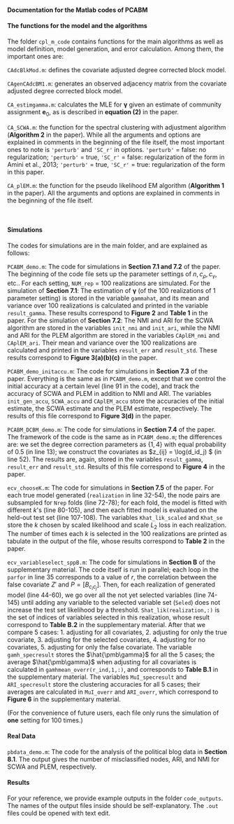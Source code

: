 #### Documentation for the Matlab codes of PCABM

#### The functions for the model and the algorithms

The folder `cpl_m_code` contains functions for the main algorithms as well as model definition, model generation, and error calculation. Among them, the important ones are:

`CAdcBlkMod.m`: defines the covariate adjusted degree corrected block model.

`CAgenCAdcBM1.m`: generates an observed adjacency matrix from the covariate adjusted degree corrected block model.

`CA_estimgamma.m`: calculates the MLE for $\pmb\gamma$ given an estimate of community assignment $\mathbf e_0$, as is described in **equation (2)** in the paper.

`CA_SCWA.m`: the function for the spectral clustering with adjustment algorithm (**Algorithm 2** in the paper). While all the arguments and options are explained in comments in the beginning of the file itself, the most important ones to note is `'perturb'` and `'SC_r'` in options. `'perturb'` = false: no regularization; `'perturb'` = true, `'SC_r'` = false: regularization of the form in Amini et al., 2013; `'perturb'` = true, `'SC_r'` = true: regularization of the form in this paper.

`CA_plEM.m`: the function for the pseudo likelihood EM algorithm (**Algorithm 1** in the paper).  All the arguments and options are explained in comments in the beginning of the file itself.

​              

#### Simulations

The codes for simulations are in the main folder, and are explained as follows:

`PCABM_demo.m`: The code for simulations in **Section 7.1 and 7.2** of the paper. The beginning of the code file sets up the parameter settings of $n,c_\rho,c_\gamma$, etc.. For each setting, `NUM_rep` = 100 realizations are simulated. For the simulation of **Section 7.1**: The estimation of $\pmb\gamma$ (of the 100 realizations of 1 parameter setting) is stored in the variable `gammahat`, and its mean and variance over 100 realizations is calculated and printed in the variable `result_gamma`. These results correspond to **Figure 2** and **Table 1** in the paper. For the simulation of **Section 7.2**: The NMI and ARI for the SCWA algorithm are stored in the variables `init_nmi` and `init_ari`, while the NMI and ARI for the PLEM algorithm are stored in the variables `CAplEM_nmi` and `CAplEM_ari`. Their mean and variance over the 100 realizations are calculated and printed in the variables `result_err` and `result_std`. These results correspond to **Figure 3(a)(b)(c)** in the paper.

`PCABM_demo_initaccu.m`: The code for simulations in **Section 7.3** of the paper. Everything is the same as in `PCABM_demo.m`, except that we control the initial accuracy at a certain level (line 91 in the code), and track the accuracy of SCWA and PLEM in addition to NMI and ARI. The variables `init_gen_accu`, `SCWA_accu` and `CAplEM_accu` store the accuracies of the initial estimate, the SCWA estimate and the PLEM estimate, respectively. The results of this file correspond to **Figure 3(d)** in the paper.

`PCABM_DCBM_demo.m`: The code for simulations in **Section 7.4** of the paper. The framework of the code is the same as in `PCABM_demo.m`; the differences are: we set the degree correction parameters as $\{1,4\}$ with equal probability of 0.5 (in line 13); we construct the covariates as $z_{ij} = \log(d_id_j) $ (in line 52). The results are, again, stored in the variables `result_gamma`, `result_err` and `result_std`. Results of this file correspond to **Figure 4** in the paper.

`ecv_chooseK.m`: The code for simulations in **Section 7.5** of the paper. For each true model generated (`realization` in line 32-54), the node pairs are subsampled for `Nrep` folds (line 72-78); for each fold, the model is fitted with different $k$'s (line 80-105), and then each fitted model is evaluated on the held-out test set (line 107-108). The variables `Khat_lik_scaled` and `Khat_se` store the $k$ chosen by scaled likelihood and scale $L_2$ loss in each realization. The number of times each $k$ is selected in the 100 realizations are printed as tabulate in the output of the file, whose results correspond to **Table 2** in the paper.

`ecv_variableselect_sppB.m`: The code for simulations in **Section B** of the supplementary material. The code itself is run in parallel; each loop in the `parfor` in line 35 corresponds to a value of $r$, the correlation between the false covariate $Z'$ and $P = [B_{c_ic_j}]$. Then, for each realization of generated model (line 44-60), we go over all the not yet selected variables (line 74-145) until adding any variable to the selected variable set (`Seled`) does not increase the test set likelihood by a threshold. `Shat_lik(realization,:)` is the set of indices of variables selected in this realization, whose result correspond to **Table B.2** in the supplementary material. After that we compare 5 cases: 1. adjusting for all covariates, 2. adjusting for only the true covariate, 3. adjusting for the selected covariates, 4. adjusting for no covariates, 5. adjusting for only the false covariate. The variable `gamh_specresult` stores the $\hat{\pmb\gamma}$ for all the 5 cases; the average $\hat{\pmb\gamma}$ when adjusting for all covariates is calculated in `gamhmean_overr(r_ind,1,:)`, and corresponds to **Table B.1** in the supplementary material. The variables `MuI_specresult` and `ARI_specresult` store the clustering accuracies for all 5 cases; their averages are calculated in `MuI_overr` and `ARI_overr`, which correspond to **Figure 6** in the supplementary material. 

(For the convenience of future users, each file only runs the simulation of **one** setting for 100 times.)



#### Real Data

`pbdata_demo.m`: The code for the analysis of the political blog data in **Section 8.1**. The output gives the number of misclassified nodes, ARI, and NMI for SCWA and PLEM, respectively.



#### Results

For your reference, we provide example outputs in the folder `code_outputs`. The names of the output files inside should be self-explanatory. The `.out` files could be opened with text edit.